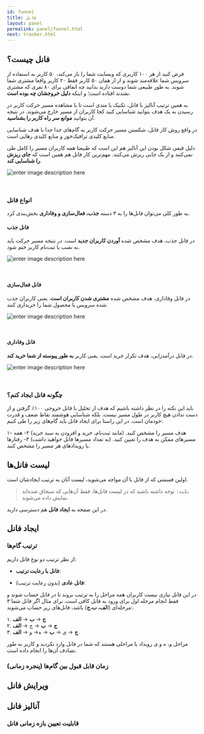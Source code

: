 ```yaml
---
id: funnel
title: فانل
layout: panel
permalink: panel/funnel.html
next: tracker.html
---
```


## فانل چیست؟

 فرض کنید از هر ۱۰۰ کاربری که وبسایت شما را باز می‌کند، ۵۰ کاربر به استفاده از سرویس شما علاقه‌مند شوند و از از همان ۵۰ کاربر فقط ۲۰ کاربر واقعا مشتری شما ‌شوند. به طور طبیعی شما دوست دارید بدانید چه اتفاقی برای ۸۰ نفری که مشتری نشدند افتاده است؛ و اینکه **دلیل خروجشان چه بوده ‌است**. 

به همین ترتیب آنالیز با فانل، تکنیک یا متدی است تا با مشاهده مسیر حرکت کاربر در رسیدن به یک هدف بتوانید شناسایی کنید کجا کاربران از مسیر خارج می‌شوند. در نتیجه آن بتوانید **موانع سر راه کاربر را بشناسید**.

در واقع روش کار فانل، شکستن مسیر حرکت کاربر به گام‌های جدا جدا با هدف شناسایی منابع کلیدی ترافیک‌خور و منابع کلیدی رهایی است.

 دلیل قیفی شکل بودن این آنالیز هم این است که طبیعتا همه کاربران مسیر را کامل طی نمی‌کنند و از یک جایی ریزش می‌کنند. مهم‌ترین کار فانل هم همین است که **جای ریزش را شناسایی کند**. 


![enter image description here](http://uupload.ir/files/8cnu_funnel.png)

<br>


### انواع فانل

به طور کلی می‌توان فانل‌ها را به ۳ دسته **جذب، فعال‌سازی و وفاداری** بخش‌بندی کرد. 

#### فانل جذب
در فانل جذب، هدف مشخص شده **آوردن کاربران جدید** است. در نتیجه مسیر حرکت باید به نصب یا ثبت‌نام کاربر ختم شود.

![enter image description here](http://uupload.ir/files/vssq_aquisition-funnel.png)

<br>

#### فانل فعال‌سازی

در فانل وفاداری، هدف مشخص شده **مشتری شدن کاربران است**. یعنی کاربران جذب شده سرویس یا محصول شما را خریداری کنند.

![enter image description here](http://uupload.ir/files/r1t7_activation-funnel.png)

<br>

#### فانل وفاداری

در فانل درآمدزایی، هدف تکرار خرید است. یعنی کاربر **به طور پیوسته از شما خرید کند**.

![enter image description here](http://uupload.ir/files/4fxj_loyalty-funnel.png)

<br>

### چگونه فانل ایجاد کنم؟

باید این نکته را در نظر داشته باشیم که هدف از تحلیل با فانل خروجی ۱۰۰٪ گرفتن و از دست ندادن هیچ کاربر در طول مسیر نیست. بلکه شناسایی هوشمند نقاط ضعف و قدرت خودمان است. در این راستا برای ایجاد فانل باید گام‌های زیر را طی کنیم:

۱- هدف مسیر را مشخص کنید. (مانند ثبت‌نام، خرید و افزودن به سبد خرید)
۲- همه مسیرهای ممکن به هدف را تعیین کنید. (به تعداد مسیرها فانل خواهید داشت)
۳- رفتارها یا رویدادهای هر مسیر را مشخص کنید.

## لیست فانل‌ها

اولین قسمتی که از فانل با آن مواجه می‌شوید، لیست آنان به ترتیب ایجادشان است. 

>`نکته:` توجه داشته باشید که در لیست فانل‌ها، فقط آن‌هایی که سنجاق شده‌اند نمایش داده می‌شوند.

در این صفحه به **ایجاد فانل** هم دسترسی دارید.

## ایجاد فانل


### ترتیب گام‌ها
از نظر ترتیب دو نوع فانل داریم: 
 
  - **فانل با رعایت ترتیب**:


 - **فانل عادی** (بدون رعایت ترتیب):

در این فانل نیازی نیست کاربران همه مراحل را به ترتیب بروند تا در فانل حساب شوند و فقط انجام مرحله اول برای ورود به فانل کافی است.
 برای مثال اگر فانل شما ۳ مرحله‌ای (ا**لف، ب،ج**) باشد، فانل‌های زیر حساب می‌شوند:.
 

۱. **ج** → **ب** → **الف**   
۲. **ج** → **ب** → ج → **الف**   
۳. **ج** → ی → **ب** → ه→ و → **الف**

مراحل و، ه و ی رویداد یا مراحلی هستند که شما در فانل وارد نکردید و کاربر به طور تصادف آن‌ها را انجام داده است.


### زمان قابل قبول بین گام‌ها (پنجره زمانی)

## ویرایش فانل

## آنالیز فانل

### قابلیت تعیین بازه زمانی فانل
